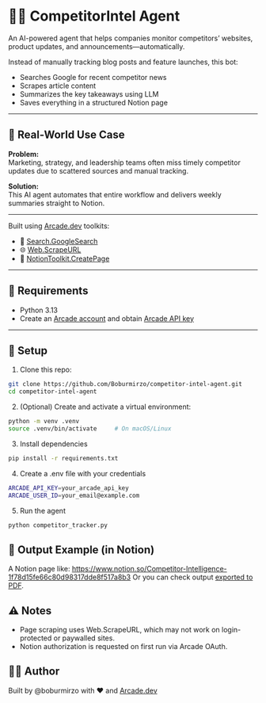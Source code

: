 # 🕵️‍♂️ CompetitorIntel Agent

An AI-powered agent that helps companies monitor competitors’ websites, product updates, and announcements—automatically.

Instead of manually tracking blog posts and feature launches, this bot:
- Searches Google for recent competitor news
- Scrapes article content
- Summarizes the key takeaways using LLM
- Saves everything in a structured Notion page

---

## 🧠 Real-World Use Case

**Problem:**  
Marketing, strategy, and leadership teams often miss timely competitor updates due to scattered sources and manual tracking.

**Solution:**  
This AI agent automates that entire workflow and delivers weekly summaries straight to Notion.

---

<!-- ![AI-Powered Research Assistant Agent with Arcade](/assets/Arcade%20Research%20Assitant%20Demo.gif) -->

Built using [Arcade.dev](https://docs.arcade.dev/toolkits) toolkits:
- 🔎 [Search.GoogleSearch](https://docs.arcade.dev/toolkits/search/google_search)
- 🌐 [Web.ScrapeURL](https://docs.arcade.dev/toolkits/development/web/web)
- 📓 [NotionToolkit.CreatePage](https://docs.arcade.dev/toolkits/productivity/notion)

---

## 🧰 Requirements

- Python 3.13
- Create an [Arcade account](https://api.arcade.dev/signup?utm_source=docs&utm_medium=page&utm_campaign=call-tools-directly) and obtain [Arcade API key](https://docs.arcade.dev/home/api-keys)

---

## 🔧 Setup

1. Clone this repo:

```bash
git clone https://github.com/Boburmirzo/competitor-intel-agent.git
cd competitor-intel-agent
```

2. (Optional) Create and activate a virtual environment:

```bash
python -m venv .venv
source .venv/bin/activate     # On macOS/Linux
```

3. Install dependencies

```bash
pip install -r requirements.txt
```


4. Create a .env file with your credentials

```bash
ARCADE_API_KEY=your_arcade_api_key
ARCADE_USER_ID=your_email@example.com
```

5. Run the agent

```bash
python competitor_tracker.py
```

## 📝 Output Example (in Notion)

A Notion page like: https://www.notion.so/Competitor-Intelligence-1f78d15fe66c80d98317dde8f517a8b3
Or you can check output [exported to PDF](/output/Competitor%20Intelligence%20Sample%20Output.pdf).


## ⚠️ Notes

- Page scraping uses Web.ScrapeURL, which may not work on login-protected or paywalled sites.
- Notion authorization is requested on first run via Arcade OAuth.

## 👨‍💻 Author

Built by @boburmirzo with ❤️ and [Arcade.dev](https://www.arcade.dev/)